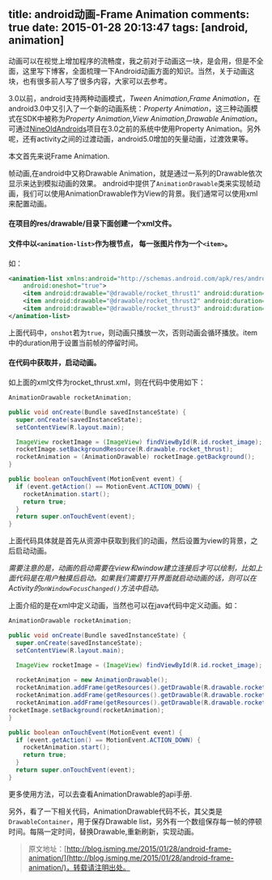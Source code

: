 title: android动画-Frame Animation
comments: true
date: 2015-01-28 20:13:47
tags: [android, animation]
---



动画可以在视觉上增加程序的流畅度，我之前对于动画这一块，是会用，但是不全面，这里写下博客，全面梳理一下Android动画方面的知识。当然，关于动画这块，也有很多前人写了很多内容，大家可以去参考。

3.0以前，android支持两种动画模式，*Tween Animation*,*Frame Animation*，在android3.0中又引入了一个新的动画系统：*Property Animation*，这三种动画模式在SDK中被称为*Property Animation*,*View Animation*,*Drawable Animation*。 可通过[NineOldAndroids](http://nineoldandroids.com/)项目在3.0之前的系统中使用Property Animation。另外呢，还有activity之间的过渡动画，android5.0增加的矢量动画，过渡效果等。

本文首先来说Frame Animation.

<!--more-->

帧动画,在android中又称Drawable Animation，就是通过一系列的Drawable依次显示来达到模拟动画的效果。
android中提供了`AnimationDrawable`类来实现帧动画，我们可以使用AnimationDrawable作为View的背景。我们通常可以使用xml来配置动画。

#### 在项目的res/drawable/目录下面创建一个xml文件。

#### 文件中以`<animation-list>`作为根节点， 每一张图片作为一个`<item>`。

如：

```xml		
<animation-list xmlns:android="http://schemas.android.com/apk/res/android"
    android:oneshot="true">
    <item android:drawable="@drawable/rocket_thrust1" android:duration="200" />
    <item android:drawable="@drawable/rocket_thrust2" android:duration="200" />
    <item android:drawable="@drawable/rocket_thrust3" android:duration="200" />
</animation-list>
```

上面代码中，`onshot`若为`true`，则动画只播放一次，否则动画会循环播放。item中的duration用于设置当前帧的停留时间。

#### 在代码中获取并，启动动画。

如上面的xml文件为rocket_thrust.xml，则在代码中使用如下：

```java		
AnimationDrawable rocketAnimation;

public void onCreate(Bundle savedInstanceState) {
  super.onCreate(savedInstanceState);
  setContentView(R.layout.main);

  ImageView rocketImage = (ImageView) findViewById(R.id.rocket_image);
  rocketImage.setBackgroundResource(R.drawable.rocket_thrust);
  rocketAnimation = (AnimationDrawable) rocketImage.getBackground();
}

public boolean onTouchEvent(MotionEvent event) {
  if (event.getAction() == MotionEvent.ACTION_DOWN) {
    rocketAnimation.start();
    return true;
  }
  return super.onTouchEvent(event);
}
```

上面代码具体就是首先从资源中获取到我们的动画，然后设置为view的背景，之后启动动画。

*需要注意的是，动画的启动需要在view和window建立连接后才可以绘制，比如上面代码是在用户触摸后启动。如果我们需要打开界面就启动动画的话，则可以在Activity的`onWindowFocusChanged()`方法中启动。*


上面介绍的是在xml中定义动画，当然也可以在java代码中定义动画。如：

```java
AnimationDrawable rocketAnimation;

public void onCreate(Bundle savedInstanceState) {
  super.onCreate(savedInstanceState);
  setContentView(R.layout.main);

  ImageView rocketImage = (ImageView) findViewById(R.id.rocket_image);
 
  rocketAnimation = new AnimationDrawable();
  rocketAnimation.addFrame(getResources().getDrawable(R.drawable.rocket_thrust1, 200);
  rocketAnimation.addFrame(getResources().getDrawable(R.drawable.rocket_thrust2, 200);
  rocketAnimation.addFrame(getResources().getDrawable(R.drawable.rocket_thrust3, 200);
rocketImage.setBackground(rocketAnimation);  
}

public boolean onTouchEvent(MotionEvent event) {
  if (event.getAction() == MotionEvent.ACTION_DOWN) {
    rocketAnimation.start();
    return true;
  }
  return super.onTouchEvent(event);
}
```

更多使用方法，可以去查看AnimationDrawable的api手册.


另外，看了一下相关代码，AnimationDrawable代码不长，其父类是`DrawableContainer`，用于保存Drawable list，另外有一个数组保存每一帧的停顿时间。每隔一定时间，替换Drawable,重新刷新，实现动画。



>原文地址：[http://blog.isming.me/2015/01/28/android-frame-animation/](http://blog.isming.me/2015/01/28/android-frame-animation/)，转载请注明出处。
